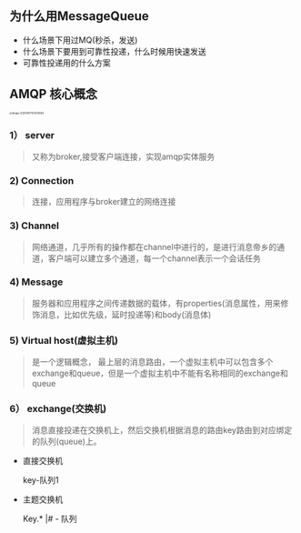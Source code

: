 ##  为什么用MessageQueue

* 什么场景下用过MQ(秒杀，发送)
* 什么场景下要用到可靠性投递，什么时候用快速发送
* 可靠性投递用的什么方案

##  AMQP 核心概念

<img src="/Users/xxp/Library/Application Support/typora-user-images/image-20200817154210006.png" alt="image-20200817154210006" style="zoom:30%;" />

### 1） server

> 又称为broker,接受客户端连接，实现amqp实体服务



### 2)  Connection

>  连接，应用程序与broker建立的网络连接



### 3)  Channel

> 网络通道，几乎所有的操作都在channel中进行的，是进行消息帝乡的通道，客户端可以建立多个通道，每一个channel表示一个会话任务



### 4) Message

> 服务器和应用程序之间传递数据的载体，有properties(消息属性，用来修饰消息，比如优先级，延时投递等)和body(消息体)

### 5) Virtual host(虚拟主机)

> 是一个逻辑概念， 最上层的消息路由，一个虚拟主机中可以包含多个exchange和queue，但是一个虚拟主机中不能有名称相同的exchange和queue

### 6） exchange(交换机)

>  消息直接投递在交换机上，然后交换机根据消息的路由key路由到对应绑定的队列(queue)上。

* 直接交换机

  key-队列1

* 主题交换机

  Key.* |# - 队列

